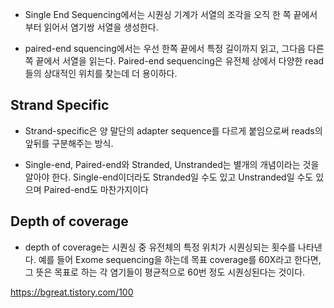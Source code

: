 - Single End Sequencing에서는 시퀀싱 기계가 서열의 조각을 오직 한 쪽 끝에서부터 읽어서 염기쌍 서열을 생성한다.

- paired-end squencing에서는 우선 한쪽 끝에서 특정 길이까지 읽고, 그다음 다른 쪽 끝에서 서열을 읽는다. Paired-end sequencing은 유전체 상에서 다양한 read들의 상대적인 위치를 찾는데 더 용이하다.

## Strand Specific
- Strand-specific은 양 말단의 adapter sequence를 다르게 붙임으로써 reads의 앞뒤를 구분해주는 방식. 

- Single-end, Paired-end와 Stranded, Unstranded는 별개의 개념이라는 것을 알아야 한다. Single-end이더라도 Stranded일 수도 있고 Unstranded일 수도 있으며 Paired-end도 마찬가지이다

## Depth of coverage 
- depth of coverage는 시퀀싱 중 유전체의 특정 위치가 시퀀싱되는 횟수를 나타낸다. 예를 들어 Exome sequencing을 하는데 목표 coverage를 60X라고 한다면, 그 뜻은 목표로 하는 각 염기들이 평균적으로 60번 정도 시퀀싱된다는 것이다. 

https://bgreat.tistory.com/100
